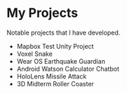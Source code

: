 # My Projects
Notable projects that I have developed.

* Mapbox Test Unity Project
* Voxel Snake
* Wear OS Earthquake Guardian
* Android Watson Calculator Chatbot  
* HoloLens Missile Attack
* 3D Midterm Roller Coaster
